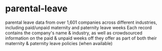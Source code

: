 # parental-leave
parental leave data from over 1,601 companies across different industries, including paid/unpaid maternity and paternity leave weeks
Each record contains the company's name & industry, as well as crowdsourced information on the paid & unpaid weeks off they offer as part of both their maternity & paternity leave policies (when available)
